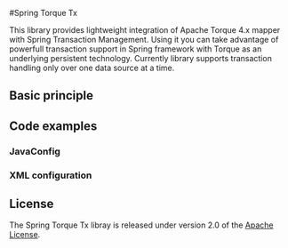 #Spring Torque Tx

This library provides lightweight integration of Apache Torque 4.x mapper with Spring Transaction Management. Using it you can take advantage of powerfull transaction support in Spring framework with Torque as an underlying persistent technology. Currently library supports transaction handling only over one data source at a time. 

## Basic principle

## Code examples

### JavaConfig

### XML configuration

## License
The Spring Torque Tx libray is released under version 2.0 of the [Apache License][].

[Apache License]: http://www.apache.org/licenses/LICENSE-2.0




  




